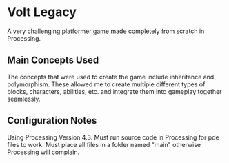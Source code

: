 # Volt Legacy
A very challenging platformer game made completely from scratch in Processing. 

## Main Concepts Used
The concepts that were used to create the game include inheritance and polymorphism. These allowed me to create multiple different types of blocks, characters, abilities, etc. and integrate them into gameplay together seamlessly.

## Configuration Notes
Using Processing Version 4.3.
Must run source code in Processing for pde files to work.
Must place all files in a folder named "main" otherwise Processing will complain.
